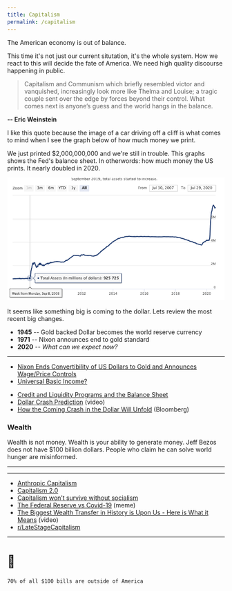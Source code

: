 ```yaml
---
title: Capitalism
permalink: /capitalism
---
```


The American economy is out of balance.

This time it's not just our current situtation, it's the whole system. How we react to this will decide the fate of America. We need high quality discourse happening in public.

> Capitalism and Communism which briefly resembled victor and vanquished, increasingly look more like Thelma and Louise; a tragic couple sent over the edge by forces beyond their control. What comes next is anyone’s guess and the world hangs in the balance. 

**-- Eric Weinstein**

I like this quote because the image of a car driving off a cliff is what comes to mind when I see the graph below of how much money we print.

We just printed $2,000,000,000 and we're still in trouble. This graphs shows the Fed's balance sheet. In otherwords: how much money the US prints. It nearly doubled in 2020.

![Money Printer](/assets/images/money_printed.png)

It seems like something big is coming to the dollar. Lets review the most recent big changes.

- **1945** -- Gold backed Dollar becomes the world reserve currency
- **1971** -- Nixon announces end to gold standard
- **2020** -- _What can we expect now?_

---

- [Nixon Ends Convertibility of US Dollars to Gold and Announces Wage/Price Controls](https://www.federalreservehistory.org/essays/gold_convertibility_ends)
- [Universal Basic Income?](https://www.yang2020.com/blog/the-new-capitalism)
<!-- - Watch [Humans Need Not Apply](https://www.youtube.com/watch?v=7Pq-S557XQU) -->
- [Credit and Liquidity Programs and the Balance Sheet](https://www.federalreserve.gov/monetarypolicy/bst_recenttrends.htm)
- [Dollar Crash Prediction](https://www.youtube.com/watch?v=KYb9EyBd80o) (video)
- [How the Coming Crash in the Dollar Will Unfold](https://www.bloomberg.com/opinion/articles/2020-06-14/dollar-crash-how-will-it-unfold) (Bloomberg)

### Wealth

Wealth is not money. Wealth is your ability to generate money. Jeff Bezos does not have \$100 billion dollars. People who claim he can solve world hunger are misinformed.

<!-- The Youtube channel Economics Explained is fantastic. In this video we learn some stuff. 2/3  inherited business dont make inherited. this is 50% of US businesses A 2015 HSBC median inheritance payout survey found something interesting: Mean payout: 69k. Average 707k -->

<!-- > "Chaos is a ladder" -->


<!--

# Monopoly
Stiffles competition. Google, Amazon, Apple, and Facebook all need to be broken up


for capitalism to work we need competition

- [The Four](/)

## Competition

https://promarket.org/2020/08/07/tech-monopolies-are-the-reason-the-us-now-has-a-tiktok-problem/


break up the big four

Microsoft example

tiktok is an alagory for the competition ahead with china.
america has largely had a monopoly and it caused us to get fat. time to trim down and build some muscle


Areas of strentgh

concern

.. look at Ray's charts here. -->

---



---

- [Anthropic Capitalism](https://www.edge.org/response-detail/26756)
- [Capitalism 2.0](https://youtu.be/xzTmBnaiMdE)
- [Capitalism won’t survive without socialism](https://www.vox.com/policy-and-politics/2017/7/25/15998002/eric-weinstein-capitalism-socialism-revolution)
- [The Federal Reserve vs Covid-19](https://youtu.be/GI7sBsBHdCk) (meme)
- [The Biggest Wealth Transfer in History is Upon Us - Here is What it Means](https://youtu.be/iNlBizfi-jM) (video)
- [r/LateStageCapitalism](https://www.reddit.com/r/LateStageCapitalism)
---


# 💸

`70% of all $100 bills are outside of America`
